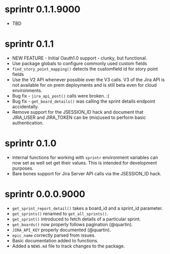 # sprintr 0.1.1.9000

* TBD

# sprintr 0.1.1

* NEW FEATURE - Initial Oauth1.0 support - clunky, but functional.
* Use package globals to configure commonly used custom fields
* `find_story_point_mapping()` detects the customfield id for story point fields
* Use the V2 API whenever possible over the V3 calls. V3 of the Jira API is not 
  available for on prem deployments and is still beta even for cloud environments.
* Bug fix - `jira_api_post()` calls were broken. :(
* Bug fix - `get_board_details()` was calling the sprint details endpoint accidentally.
* Remove support for the JSESSION_ID hack and document that JIRA_USER and 
  JIRA_TOKEN can be (mis)used to perform basic authentication.


# sprintr 0.1.0

* Internal functions for working with `sprintr` environment variables can now 
  set as well set get their values. This is intended for development purposes.
* Bare bones support for Jira Server API calls via the JSESSION_ID hack.

# sprintr 0.0.0.9000

* `get_sprint_report_detail()` takes a board_id and a sprint_id parameter.
* `get_sprints()` renamed to `get_all_sprints()`.
* `get_sprint()` introduced to fetch details of a particular sprint.
* `get_boards()` now properly follows pagination (@quartin).
* `JIRA_API_KEY` properly documented (@quartin).
* `epic_name` correctly parsed from issues.
* Basic documentation added to functions.
* Added a `NEWS.md` file to track changes to the package.
